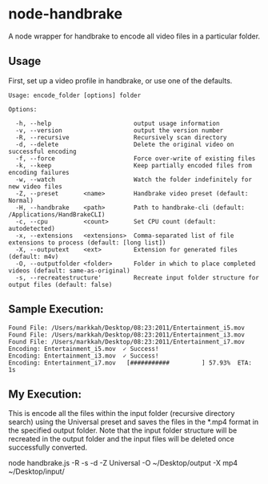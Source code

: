 # node-handbrake

A node wrapper for handbrake to encode all video files in a particular folder.

## Usage

First, set up a video profile in handbrake, or use one of the defaults.

```
Usage: encode_folder [options] folder

Options:

  -h, --help                       output usage information
  -v, --version                    output the version number
  -R, --recursive                  Recursively scan directory
  -d, --delete                     Delete the original video on successful encoding
  -f, --force                      Force over-write of existing files
  -k, --keep                       Keep partially encoded files from encoding failures
  -w, --watch                      Watch the folder indefinitely for new video files
  -Z, --preset       <name>        Handbrake video preset (default: Normal)
  -H, --handbrake    <path>        Path to handbrake-cli (default: /Applications/HandBrakeCLI)
  -c, --cpu          <count>       Set CPU count (default: autodetected)
  -x, --extensions   <extensions>  Comma-separated list of file extensions to process (default: [long list])
  -X, --outputext    <ext>         Extension for generated files (default: m4v)
  -O, --outputfolder <folder>      Folder in which to place completed videos (default: same-as-original)
  -s, --recreatestructure'         Recreate input folder structure for output files (default: false)
```

## Sample Execution:

```
Found File: /Users/markkah/Desktop/08:23:2011/Entertainment_i5.mov
Found File: /Users/markkah/Desktop/08:23:2011/Entertainment_i3.mov
Found File: /Users/markkah/Desktop/08:23:2011/Entertainment_i7.mov
Encoding: Entertainment_i5.mov  ✓ Success!
Encoding: Entertainment_i3.mov  ✓ Success!
Encoding: Entertainment_i7.mov   [###########         ] 57.93%  ETA: 1s
```

## My Execution:
This is encode all the files within the input folder (recursive directory search) using the Universal preset and saves the files in the *.mp4 format in the specified output folder. Note that the input folder structure will be recreated in the output folder and the input files will be deleted once successfully converted.

node handbrake.js -R -s -d -Z Universal -O ~/Desktop/output -X mp4 ~/Desktop/input/